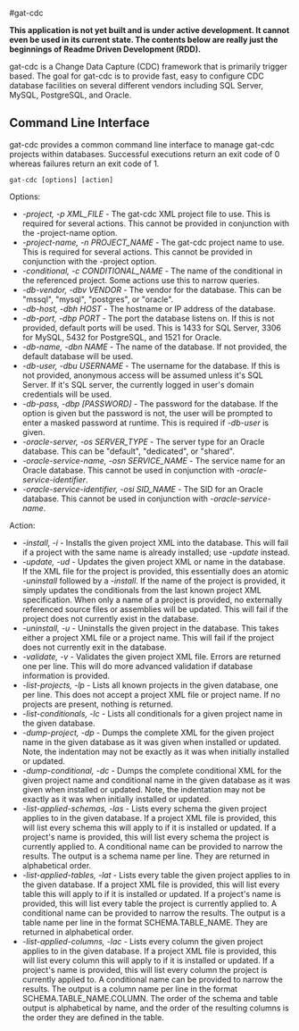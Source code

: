 #gat-cdc

**This application is not yet built and is under active development. 
It cannot even be used in its current state. The contents below are
really just the beginnings of Readme Driven Development (RDD).**

gat-cdc is a Change Data Capture (CDC) framework that is primarily trigger
based. The goal for gat-cdc is to provide fast, easy to configure CDC
database facilities on several different vendors including SQL Server,
MySQL, PostgreSQL, and Oracle.

## Command Line Interface

gat-cdc provides a common command line interface to manage gat-cdc projects
within databases. Successful executions return an exit code of 0 whereas
failures return an exit code of 1.

    gat-cdc [options] [action]

Options:

* _-project, -p XML_FILE_ - The gat-cdc XML project file to use. This is required
  for several actions. This cannot be provided in conjunction with the
  -project-name option.
* _-project-name, -n PROJECT_NAME_ - The gat-cdc project name to use. This is 
  required for several actions. This cannot be provided in conjunction with
  the -project option.
* _-conditional, -c CONDITIONAL_NAME_ - The name of the conditional in the referenced
  project. Some actions use this to narrow queries.
* _-db-vendor, -dbv VENDOR_ - The vendor for the database. This can be "mssql", "mysql",
  "postgres", or "oracle".
* _-db-host, -dbh HOST_ - The hostname or IP address of the database.
* _-db-port, -dbp PORT_ - The port the database listens on. If this is not provided,
  default ports will be used. This is 1433 for SQL Server, 3306 for MySQL, 5432 for
  PostgreSQL, and 1521 for Oracle.
* _-db-name, -dbn NAME_ - The name of the database. If not provided, the default
  database will be used.
* _-db-user, -dbu USERNAME_ - The username for the database. If this is not provided,
  anonymous access will be assumed unless it's SQL Server. If it's SQL server, the
  currently logged in user's domain credentials will be used.
* _-db-pass, -dbp [PASSWORD]_ - The password for the database. If the option is given
  but the password is not, the user will be prompted to enter a masked password at
  runtime. This is required if _-db-user_ is given.
* _-oracle-server, -os SERVER_TYPE_ - The server type for an Oracle database. This can
  be "default", "dedicated", or "shared".
* _-oracle-service-name, -osn SERVICE_NAME_ - The service name for an Oracle database. 
  This cannot be used in conjunction with _-oracle-service-identifier_.
* _-oracle-service-identifier, -osi SID_NAME_ - The SID for an Oracle database. This
  cannot be used in conjunction with _-oracle-service-name_.
  
Action:

* _-install, -i_ - Installs the given project XML into the database. This will fail
  if a project with the same name is already installed; use _-update_ instead.
* _-update, -ud_ - Updates the given project XML or name in the database. If the XML
  file for the project is provided, this essentially does an atomic _-uninstall_
  followed by a _-install_. If the name of the project is provided, it simply updates
  the conditionals from the last known project XML specification. When only a name
  of a project is provided, no externally referenced source files or assemblies will
  be updated. This will fail if the project does not currently exist in the database.
* _-uninstall, -u_ - Uninstalls the given project in the database. This takes either a
  project XML file or a project name. This will fail if the project does not currently
  exit in the database.
* _-validate, -v_ - Validates the given project XML file. Errors are returned one per 
  line. This will do more advanced validation if database information is provided.
* _-list-projects, -lp_ - Lists all known projects in the given database, one per line. 
  This does not accept a project XML file or project name. If no projects are present,
  nothing is returned.
* _-list-conditionals, -lc_ - Lists all conditionals for a given project name in the
  given database.
* _-dump-project, -dp_ - Dumps the complete XML for the given project name in the given 
  database as it was given when installed or updated. Note, the indentation may not
  be exactly as it was when initially installed or updated.
* _-dump-conditional, -dc_ - Dumps the complete conditional XML for the given project 
  name and conditional name in the given database as it was given when installed or
  updated. Note, the indentation may not be exactly as it was when initially installed
  or updated.
* _-list-applied-schemas, -las_ - Lists every schema the given project applies to in the 
  given database. If a project XML file is provided, this will list every schema this
  will apply to if it is installed or updated. If a project's name is provided, this
  will list every schema the project is currently applied to. A conditional name can
  be provided to narrow the results. The output is a schema name per line. They are
  returned in alphabetical order.
* _-list-applied-tables, -lat_ - Lists every table the given project applies to in the 
  given database. If a project XML file is provided, this will list every table this
  will apply to if it is installed or updated. If a project's name is provided, this
  will list every table the project is currently applied to. A conditional name can
  be provided to narrow the results. The output is a table name per line in the format
  SCHEMA.TABLE_NAME. They are returned in alphabetical order.
* _-list-applied-columns, -lac_ - Lists every column the given project applies to in the 
  given database. If a project XML file is provided, this will list every column this
  will apply to if it is installed or updated. If a project's name is provided, this
  will list every column the project is currently applied to. A conditional name can
  be provided to narrow the results. The output is a column name per line in the format
  SCHEMA.TABLE_NAME.COLUMN. The order of the schema and table output is alphabetical
  by name, and the order of the resulting columns is the order they are defined in the
  table.